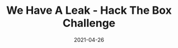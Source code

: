 ---
layout: single
title: '<span class="hackthebox">We Have A Leak - Hack The Box Challenge</span>'
excerpt: "We Have A Leak is a osint challenge from HackTheBox where we will have to find out information about a leak"
date: 2021-04-26
header:
  teaser: /assets/images/htb-writeup-we-have-a-leak/icon.png
  teaser_home_page: true
  image_description: we have a leak hack the box
  icon: /assets/images/hackthebox.webp
categories:
  - hackthebox
  - challenge
tags:
  - osint
toc: true
toc_label: "Content"
toc_sticky: true
show_time: false
layout: encrypted/we-have-a-leak
permalink: "/htb-writeup-we-have-a-leak/"
show_time: false
---